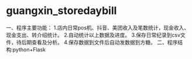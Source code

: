 # guangxin_storedaybill
一、程序主要功能：
1.店内日常pos机、抖音、美团收入及笔数统计，现金收入、现金支出、转介绍统计。
2.自动统计以上数据及进度。
3.保存日常纪录到csv文件，待后期查看及分析。
4.保存数据到文件后自动发数据到方糖。
二、程序结构:python+Flask

